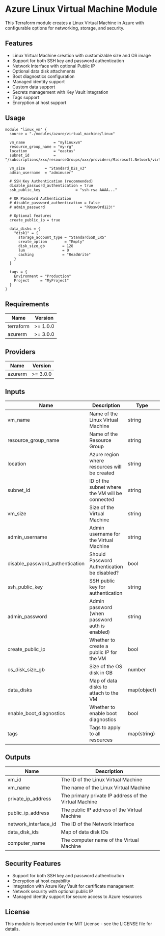# Azure Linux Virtual Machine Module

This Terraform module creates a Linux Virtual Machine in Azure with configurable options for networking, storage, and security.

## Features

- Linux Virtual Machine creation with customizable size and OS image
- Support for both SSH key and password authentication
- Network Interface with optional Public IP
- Optional data disk attachments
- Boot diagnostics configuration
- Managed identity support
- Custom data support
- Secrets management with Key Vault integration
- Tags support
- Encryption at host support

## Usage

```hcl
module "linux_vm" {
  source = "./modules/azure/virtual_machine/linux"

  vm_name             = "mylinuxvm"
  resource_group_name = "my-rg"
  location            = "eastus"
  subnet_id           = "/subscriptions/xxx/resourceGroups/xxx/providers/Microsoft.Network/virtualNetworks/xxx/subnets/xxx"
  
  vm_size         = "Standard_D2s_v3"
  admin_username  = "adminuser"
  
  # SSH Key Authentication (recommended)
  disable_password_authentication = true
  ssh_public_key                = "ssh-rsa AAAA..."

  # OR Password Authentication
  # disable_password_authentication = false
  # admin_password                = "P@ssw0rd123!"
  
  # Optional features
  create_public_ip = true
  
  data_disks = {
    "disk1" = {
      storage_account_type = "StandardSSD_LRS"
      create_option        = "Empty"
      disk_size_gb        = 128
      lun                 = 0
      caching             = "ReadWrite"
    }
  }

  tags = {
    Environment = "Production"
    Project     = "MyProject"
  }
}
```

## Requirements

| Name | Version |
|------|---------|
| terraform | >= 1.0.0 |
| azurerm | >= 3.0.0 |

## Providers

| Name | Version |
|------|---------|
| azurerm | >= 3.0.0 |

## Inputs

| Name | Description | Type | Default | Required |
|------|-------------|------|---------|:--------:|
| vm_name | Name of the Linux Virtual Machine | string | - | yes |
| resource_group_name | Name of the Resource Group | string | - | yes |
| location | Azure region where resources will be created | string | - | yes |
| subnet_id | ID of the subnet where the VM will be connected | string | - | yes |
| vm_size | Size of the Virtual Machine | string | "Standard_D2s_v3" | no |
| admin_username | Admin username for the Virtual Machine | string | - | yes |
| disable_password_authentication | Should Password Authentication be disabled? | bool | true | no |
| ssh_public_key | SSH public key for authentication | string | null | no |
| admin_password | Admin password (when password auth is enabled) | string | null | no |
| create_public_ip | Whether to create a public IP for the VM | bool | false | no |
| os_disk_size_gb | Size of the OS disk in GB | number | 64 | no |
| data_disks | Map of data disks to attach to the VM | map(object) | {} | no |
| enable_boot_diagnostics | Whether to enable boot diagnostics | bool | false | no |
| tags | Tags to apply to all resources | map(string) | {} | no |

## Outputs

| Name | Description |
|------|-------------|
| vm_id | The ID of the Linux Virtual Machine |
| vm_name | The name of the Linux Virtual Machine |
| private_ip_address | The primary private IP address of the Virtual Machine |
| public_ip_address | The public IP address of the Virtual Machine |
| network_interface_id | The ID of the Network Interface |
| data_disk_ids | Map of data disk IDs |
| computer_name | The computer name of the Virtual Machine |

## Security Features

- Support for both SSH key and password authentication
- Encryption at host capability
- Integration with Azure Key Vault for certificate management
- Network security with optional public IP
- Managed identity support for secure access to Azure resources

## License

This module is licensed under the MIT License - see the LICENSE file for details.